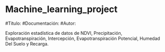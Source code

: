 # Machine_learning_project

#Título:
#Documentación:
#Autor:

Exploración estadística de datos de NDVI, Precipitación, Evapotranspiración, Intercepción, Evapotranspiración Potencial, Humedad Del Suelo y Recarga.
